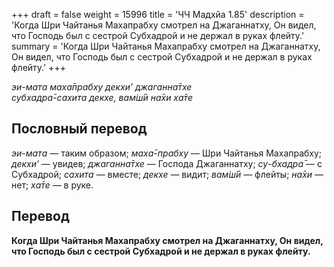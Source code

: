 +++
draft = false
weight = 15996
title = 'ЧЧ Мадхйа 1.85'
description = 'Когда Шри Чайтанья Махапрабху смотрел на Джаганнатху, Он видел, что Господь был с сестрой Субхадрой и не держал в руках флейту.'
summary = 'Когда Шри Чайтанья Махапрабху смотрел на Джаганнатху, Он видел, что Господь был с сестрой Субхадрой и не держал в руках флейту.'
+++

_эи-мата маха̄прабху декхи’ джаганна̄тхе  
субхадра̄-сахита декхе, вам̇ш́ӣ на̄хи ха̄те_

## Пословный перевод

_эи_\-_мата_ — таким образом; _маха̄_\-_прабху_ — Шри Чайтанья Махапрабху; _декхи’_ — увидев; _джаганна̄тхе_ — Господа Джаганнатху; _су_\-_бхадра̄_ — с Субхадрой; _сахита_ — вместе; _декхе_ — видит; _вам̇ш́ӣ_ — флейты; _на̄хи_ — нет; _ха̄те_ — в руке.

## Перевод

**Когда Шри Чайтанья Махапрабху смотрел на Джаганнатху, Он видел, что Господь был с сестрой Субхадрой и не держал в руках флейту.**
